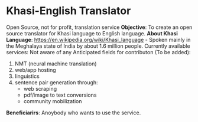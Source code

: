 # Khasi-English Translator
Open Source, not for profit, translation service
**Objective**: To create an open source translator for Khasi language to English language. 
**About Khasi Language**: https://en.wikipedia.org/wiki/Khasi_language - Spoken mainly in the Meghalaya state of India by about 1.6 million people.
Currently available services: Not aware of any
Anticipated fields for contributon (To be added):
1. NMT (neural machine translation)
2. web/app hosting
3. linguistics
4. sentence pair generation through:
   - web scraping
   - pdf/image to text conversions
   - community mobilization 
   
**Beneficiarirs**: Anoybody who wants to use the service.   


